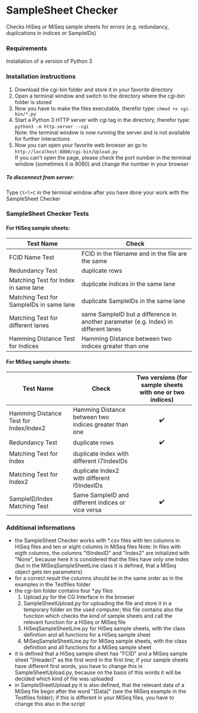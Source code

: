 # SampleSheet Checker
Checks HiSeq or MiSeq sample sheets for errors (e.g. redundancy, duplications in indices or SampleIDs)

### Requirements
Installation of a version of Python 3

### Installation instructions
1. Download the cgi-bin folder and store it in your favorite directory
2. Open a terminal window and switch to the directory where the cgi-bin folder is stored
3. Now you have to make the files executable, therefor type: `chmod +x cgi-bin/*.py`
4. Start a Python 3 HTTP server with cgi tag in the directory, therefor type: `python3 -m http.server --cgi`  
   Note: the terminal window is now running the server and is not available for further interactions
5. Now you can open your favorite web browser an go to `http://localhost:8000/cgi-bin/Upload.py`  
   If you can't open the page, please check the port number in the terminal window (sometimes it is 8080) and change the number
   in your browser
   
##### To disconnect from server:
Type `Ctrl+C` in the terminal window after you have done your work with the SampleSheet Checker

### SampleSheet Checker Tests

#### For HiSeq sample sheets:
| Test Name | Check |
| --------- | ----- |
| FCID Name Test | FCID in the filename and in the file are the same |
| Redundancy Test | duplicate rows |
| Matching Test for Index in same lane | duplicate indices in the same lane |
| Matching Test for SampleIDs in same lane | duplicate SampleIDs in the same lane |
| Matching Test for different lanes | same SampleID but a difference in another parameter (e.g. Index) in different lanes |
| Hamming Distance Test for Indices | Hamming Distance between two indices greater than one |

#### For MiSeq sample sheets:
| Test Name | Check | Two versions (for sample sheets with one or two indices) |
| --------- | ----- | :------------------------------------------: |
| Hamming Distance Test for Index/Index2 | Hamming Distance between two indices greater than one | :heavy_check_mark: |
| Redundancy Test | duplicate rows | :heavy_check_mark: |
| Matching Test for Index | duplicate Index with different I7IndexIDs | |
| Matching Test for Index2 | duplicate Index2 with different I5IndexIDs | |
| SampleID/Index Matching Test | Same SampleID and different indices or vice versa | :heavy_check_mark: |

### Additional informations
- the SampleSheet Checker works with *.csv files with ten columns in HiSeq files and ten or eight columns in MiSeq files
  Note: In files with eigth columns, the columns "I5IndexID" and "Index2" are initialized with "None", because here it is
  considered that the files have only one Index (but in the MiSeqSampleSheetLine class it is defined, that a MiSeq object gets ten 	 parameters)
- for a correct result the columns should be in the same order as in the examples in the Testfiles folder
- the cgi-bin folder contains four *.py files  
  1. Upload.py for the CG Interface in the browser
  2. SampleSheetUpload.py for uploading the file and store it in a temporary folder on the used computer; this file contains also 		 the function which checks the kind of sample sheets and call the relevant function for a HiSeq or MiSeq file
  3. HiSeqSampleSheetLine.py for HiSeq sample sheets, with the class definition and all functions for a HiSeq sample sheet
  4. MiSeqSampleSheetLine.py for MiSeq sample sheets, with the class definition and all functions for a MiSeq sample sheet  
- it is defined that a HiSeq sample sheet has "FCID" and a MiSeq sample sheet "\[Header]" as the first word in the first line;
  if your sample sheets have different first words, you have to change this in SampleSheetUpload.py, because on the basis of this
  words it will be decided which kind of file was uploaded
- in SampleSheetUpload.py it is also defined, that the relevant data of a MiSeq file begin after the word "\[Data]" (see the MiSeq
  example in the Testfiles folder); if this is different in your MiSeq files, you have to change this also in the script

